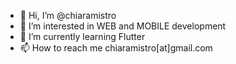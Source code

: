 - 👋 Hi, I’m @chiaramistro
- 👀 I’m interested in WEB and MOBILE development
- 🌱 I’m currently learning Flutter
- 📫 How to reach me chiaramistro[at]gmail.com

<!---
chiaramistro/chiaramistro is a ✨ special ✨ repository because its `README.md` (this file) appears on your GitHub profile.
You can click the Preview link to take a look at your changes.
--->
